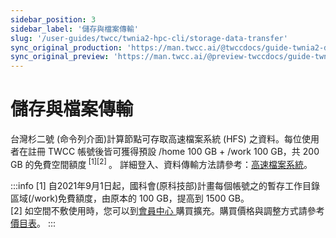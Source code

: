 ```yaml
---
sidebar_position: 3
sidebar_label: '儲存與檔案傳輸'
slug: '/user-guides/twcc/twnia2-hpc-cli/storage-data-transfer'
sync_original_production: 'https://man.twcc.ai/@twccdocs/guide-twnia2-data-transfer-zh' 
sync_original_preview: 'https://man.twcc.ai/@preview-twccdocs/guide-twnia2-data-transfer-zh'
---
```


# 儲存與檔案傳輸

台灣杉二號 (命令列介面)計算節點可存取高速檔案系統 (HFS) 之資料。每位使用者在註冊 TWCC 帳號後皆可獲得預設 /home 100 GB + /work 100 GB，共 200 GB 的免費空間額度<sup> [1][2] </sup>。
詳細登入、資料傳輸方法請參考：[高速檔案系統](/docs/hfs/overview.md)。

:::info
[1] 自2021年9月1日起，國科會(原科技部)計畫每個帳號之的暫存工作目錄區域(/work)免費額度，由原本的 100 GB，提高到 1500 GB。<br/>
[2] 如空間不敷使用時，您可以到[<ins>會員中心 <i class="fa fa-question-circle fa-question-circle-for-service" aria-hidden="true"></i></ins>](/docs/member/user-guides/member-key-quota/go-to-member-center.md) 購買擴充。購買價格與調整方式請參考[<ins>價目表</ins>](../../../pricing.mdx)。
:::
